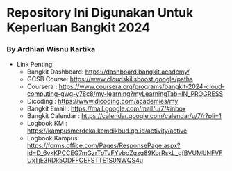 # Repository Ini Digunakan Untuk Keperluan Bangkit 2024
### By Ardhian Wisnu Kartika

- Link Penting:
  - Bangkit Dashboard: https://dashboard.bangkit.academy/
  - GCSB Course: https://www.cloudskillsboost.google/paths
  - Coursera  : https://www.coursera.org/programs/bangkit-2024-cloud-computing-gwg-y78c8/my-learning?myLearningTab=IN_PROGRESS
  - Dicoding : https://www.dicoding.com/academies/my
  - Bangkit Email : https://mail.google.com/mail/u/7/#inbox
  - Bangkit Calendar : https://calendar.google.com/calendar/u/7/r?pli=1
  - Logbook KM : https://kampusmerdeka.kemdikbud.go.id/activity/active
  - Logbook Kampus: https://forms.office.com/Pages/ResponsePage.aspx?id=D_6vkKPCCEG7mGzrTpTvFYvboZqzq89KorRskL_gfBVUMUNFVFUxTjE3RDk5ODFFOEFSTTE1S0NWQS4u
